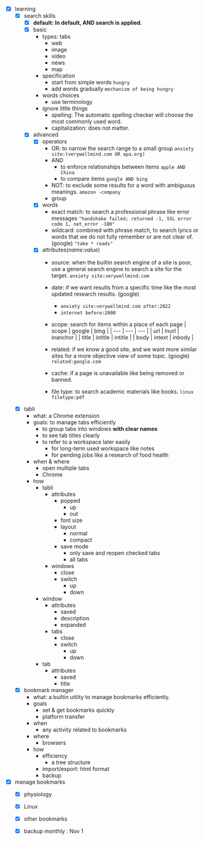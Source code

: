  - [x] learning
	- [x] search skills
		- [x] **default: In default, AND search is applied.**
		- [x] basic
			- types: tabs
				- web
				- image
				- video
				- news
				- map
			- specification
				- start from simple words
					```hungry```
				- add words gradually
					```mechanism of being hungry```
			- words choices
				- use terminology
			- ignore little things
				- spelling: The automatic spelling checker will choose the most commonly used word.
				- capitalization: does not matter.
		- [x] advanced
			- [x] operators
				- OR: to narrow the search range to a small group
					```anxiety site:(verywellmind.com OR apa.org)```
				- AND
					- to enforce relationships between items
						```apple AND China```
					- to compare items
						```google AND bing``` 
				- NOT: to exclude some results for a word with ambiguous meanings.
					```amazon -company```
				- group
			- [x] words
				- exact match: to search a professional phrase like error messages
					```"handshake failed; returned -1, SSL error code 1, net_error -100"```
				- wildcard: combined with phrase match, to search lyrics or words that we do not fully remember or are not clear of. (google)
					```"take * roads"```
			- [x] attributes(*name:value*)
				- source: when the builtin search engine of a site is poor, use a general search engine to search a site for the target.
					```anxiety site:verywellmind.com```
				- date: if we want results from a specific time like the most updated research results. (google) 
					- ```anxiety site:verywellmind.com after:2022```
					- ```internet before:2000```
					
				- scope: search for items within a place of each page
					| scope | google | bing |
					| --- | --- | --- |
					| url | inurl | inanchor |
					| title | intitle | intitle |
					| body | intext | inbody |
					
				- related: if we know a good site, and we want more similar sites for a more objective view of some topic. (google)
					```related:google.com```
				- cache: if a page is unavailable like being removed or banned.
				- file type: to search academic materials like books.
					```linux filetype:pdf```

	- [x] tabli
		- what: a Chrome extension
		- goals: to manage tabs efficiently
			- to group tabs into windows **with clear names**
			- to see tab titles clearly
			- to refer to a workspace later easily
				- for long-term used workspace like notes
				- for pending jobs like a research of food health
		- when & where
			- open multiple tabs
			- Chrome
		- how
			- tabli
				- attributes
					- popped
						- up
						- out
					- font size
					- layout
						- normal
						- compact
					- save mode
						- only save and reopen checked tabs
						- all tabs 
				- windows
					- close
					- switch
						- up
						- down
			- window
				- attributes
					- saved
					- description
					- expanded
				- tabs
					- close
					- switch
						- up
						- down
			- tab
				- attributes
					- saved
					- title
	- [x] bookmark manager
		- what:	a builtin utility to manage bookmarks efficiently.
		- goals
			- set & get bookmarks quickly
			- platform transfer 
		- when
			- any activity related to bookmarks
		- where
			- browsers
		- how
			- efficiency
				- a tree structure
			- import/export: html format
			- backup
- [x] manage bookmarks
	- [x] physiology
	- [x] Linux
	- [x] other bookmarks
	- [x] backup monthly : Nov 1

 



<!--stackedit_data:
eyJoaXN0b3J5IjpbLTQ4MzI5OTUxN119
-->